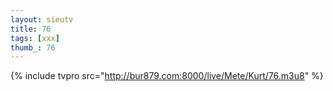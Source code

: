 ```yaml
--- 
layout: sieutv
title: 76
tags: [xxx]
thumb_: 76
---
```

{% include tvpro src="http://bur879.com:8000/live/Mete/Kurt/76.m3u8" %} 
